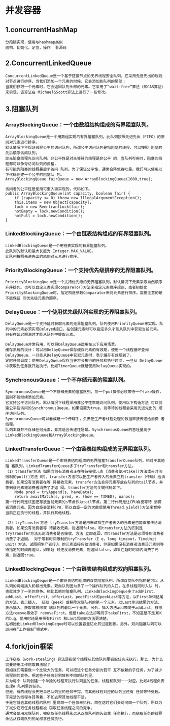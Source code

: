 # 并发容器

## 1.concurrentHashMap
    分段锁实现，使用与hashmap类似
    结构，初始化，定位，操作  看源码

## 2.ConcurrentLinkedQueue
    ConcurrentLinkedQueue是一个基于链接节点的无界线程安全队列，它采用先进先出的规则对节点进行排序，当我们添加一个元素的时候，它会添加到队列的尾部；
    当我们获取一个元素时，它会返回队列头部的元素。它采用了“wait-free”算法（即CAS算法）来实现，该算法在 Michael&Scott算法上进行了一些修改。

## 3.阻塞队列
    
### ArrayBlockingQueue：一个由数组结构组成的有界阻塞队列。
    ArrayBlockingQueue是一个用数组实现的有界阻塞队列。此队列按照先进先出（FIFO）的原 则对元素进行排序。 
    默认情况下不保证线程公平的访问队列，所谓公平访问队列是指阻塞的线程，可以按照 阻塞的先后顺序访问队列，
    即先阻塞线程先访问队列。非公平性是对先等待的线程是非公平 的，当队列可用时，阻塞的线程都可以争夺访问队列的资格，
    有可能先阻塞的线程最后才访问 队列。为了保证公平性，通常会降低吞吐量。我们可以使用以下代码创建一个公平的阻塞队 列。
    ArrayBlockingQueue fairQueue = new ArrayBlockingQueue(1000,true);

    访问者的公平性是使用可重入锁实现的，代码如下。
    public ArrayBlockingQueue(int capacity, boolean fair) {
        if (capacity <= 0) throw new IllegalArgumentException();
        this.items = new Object[capacity];
        lock = new ReentrantLock(fair);
        notEmpty = lock.newCondition();
        notFull = lock.newCondition();
    }

### LinkedBlockingQueue：一个由链表结构组成的有界阻塞队列。
    LinkedBlockingQueue是一个用链表实现的有界阻塞队列。
    此队列的默认和最大长度为 Integer.MAX_VALUE。
    此队列按照先进先出的原则对元素进行排序。
### PriorityBlockingQueue：一个支持优先级排序的无界阻塞队列。
    PriorityBlockingQueue是一个支持优先级的无界阻塞队列。默认情况下元素采取自然顺序 升序排列。也可以自定义类实现compareTo()方法来指定元素排序规则，或者初始化 PriorityBlockingQueue时，指定构造参数Comparator来对元素进行排序。需要注意的是不能保证 同优先级元素的顺序。
### DelayQueue：一个使用优先级队列实现的无界阻塞队列。
    DelayQueue是一个支持延时获取元素的无界阻塞队列。队列使用PriorityQueue来实现。队 列中的元素必须实现Delayed接口，在创建元素时可以指定多久才能从队列中获取当前元素。 只有在延迟期满时才能从队列中提取元素。

    DelayQueue非常有用，可以将DelayQueue运用在以下应用场景。
    缓存系统的设计：可以用DelayQueue保存缓存元素的有效期，使用一个线程循环查询 DelayQueue，一旦能从DelayQueue中获取元素时，表示缓存有效期到了。
    定时任务调度：使用DelayQueue保存当天将会执行的任务和执行时间，一旦从 DelayQueue中获取到任务就开始执行，比如TimerQueue就是使用DelayQueue实现的。
### SynchronousQueue：一个不存储元素的阻塞队列。
    SynchronousQueue是一个不存储元素的阻塞队列。每一个put操作必须等待一个take操作， 否则不能继续添加元素。 
    它支持公平访问队列。默认情况下线程采用非公平性策略访问队列。使用以下构造方法 可以创建公平性访问的SynchronousQueue，如果设置为true，则等待的线程会采用先进先出的 顺序访问队列。
    SynchronousQueue可以看成是一个传球手，负责把生产者线程处理的数据直接传递给消费 者线程。
    队列本身并不存储任何元素，非常适合传递性场景。SynchronousQueue的吞吐量高于 LinkedBlockingQueue和ArrayBlockingQueue。
### LinkedTransferQueue：一个由链表结构组成的无界阻塞队列。
    LinkedTransferQueue是一个由链表结构组成的无界阻塞TransferQueue队列。相对于其他阻 塞队列，LinkedTransferQueue多了tryTransfer和transfer方法。
    （1）transfer方法 如果当前有消费者正在等待接收元素（消费者使用take()方法或带时间限制的poll()方法 时），transfer方法可以把生产者传入的元素立刻transfer（传输）给消费者。如果没有消费者在等 待接收元素，transfer方法会将元素存放在队列的tail节点，并等到该元素被消费者消费了才返 回。transfer方法的关键代码如下。
        Node pred = tryAppend(s, haveData); 
        return awaitMatch(s, pred, e, (how == TIMED), nanos);
    第一行代码是试图把存放当前元素的s节点作为tail节点。第二行代码是让CPU自旋等待 消费者消费元素。因为自旋会消耗CPU，所以自旋一定的次数后使用Thread.yield()方法来暂停 当前正在执行的线程，并执行其他线程。

    （2）tryTransfer方法 tryTransfer方法是用来试探生产者传入的元素是否能直接传给消费者。如果没有消费者等 待接收元素，则返回false。和transfer方法的区别是tryTransfer方法无论消费者是否接收，方法 立即返回，而transfer方法是必须等到消费者消费了才返回。 对于带有时间限制的tryTransfer（E e，long timeout，TimeUnit unit）方法，试图把生产者传入 的元素直接传给消费者，但是如果没有消费者消费该元素则等待指定的时间再返回，如果超 时还没消费元素，则返回false，如果在超时时间内消费了元素，则返回true。
### LinkedBlockingDeque：一个由链表结构组成的双向阻塞队列。
    LinkedBlockingDeque是一个由链表结构组成的双向阻塞队列。所谓双向队列指的是可以 从队列的两端插入和移出元素。双向队列因为多了一个操作队列的入口，在多线程同时入队 时，也就减少了一半的竞争。相比其他的阻塞队列，LinkedBlockingDeque多了addFirst、 addLast、offerFirst、offerLast、peekFirst和peekLast等方法，以First单词结尾的方法，表示插入、 获取（peek）或移除双端队列的第一个元素。以Last单词结尾的方法，表示插入、获取或移除双 端队列的最后一个元素。另外，插入方法add等同于addLast，移除方法remove等效于 removeFirst。但是take方法却等同于takeFirst，不知道是不是JDK的bug，使用时还是用带有First 和Last后缀的方法更清楚。
    在初始化LinkedBlockingDeque时可以设置容量防止其过度膨胀。另外，双向阻塞队列可以 运用在“工作窃取”模式中。

## 4.fork/join框架
    工作窃取（work-stealing）算法是指某个线程从其他队列里窃取任务来执行。那么，为什么 需要使用工作窃取算法呢？
    假如我们需要做一个比较大的任务，可以把这个任务分割为若干 互不依赖的子任务，为了减少线程间的竞争，把这些子任务分别放到不同的队列里，
    并为每个 队列创建一个单独的线程来执行队列里的任务，线程和队列一一对应。比如A线程负责处理A 队列里的任务。
    但是，有的线程会先把自己队列里的任务干完，而其他线程对应的队列里还有 任务等待处理。干完活的线程与其等着，不如去帮其他线程干活，
    于是它就去其他线程的队列 里窃取一个任务来执行。而在这时它们会访问同一个队列，所以为了减少窃取任务线程和被 窃取任务线程之间的竞争，
    通常会使用双端队列，被窃取任务线程永远从双端队列的头部拿 任务执行，而窃取任务的线程永远从双端队列的尾部拿任务执行。